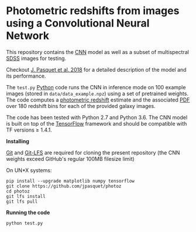 # Photometric redshifts from images using a Convolutional Neural Network

This repository contains the [CNN](https://en.wikipedia.org/wiki/Convolutional_neural_network) model as well as a subset of multispectral [SDSS](http://www.sdss.org/) images for testing.

Checkout [J. Pasquet et al. 2018](http://arxiv.org/) for a detailed description of the model and its performance.

The `test.py` [Python](https://www.python.org/)  code runs the CNN in inference mode on 100 example images (stored in `data/data_example.npz`) using a set of pretrained weights. The code computes a [photometric redshift](https://en.wikipedia.org/wiki/Photometric_redshift) estimate and the associated [PDF](https://en.wikipedia.org/wiki/Probability_density_function) over 180 redshift bins for each of the provided galaxy images.  

The code has been tested with Python 2.7 and Python 3.6. The CNN model is built on top of the [TensorFlow](https://www.tensorflow.org/) framework and should be compatible with TF versions ≥ 1.4.1.

**Installing**

[Git](https://git-scm.com/) and [Git-LFS](https://git-lfs.github.com/) are required for cloning the present repository (the CNN weights exceed GitHub's regular 100MB filesize limit)

On UN*X systems:
```
pip install --upgrade matplotlib numpy tensorflow
git clone https://github.com/jpasquet/photoz
cd photoz
git lfs install
git lfs pull
```

**Running the code**
```
python test.py
```
